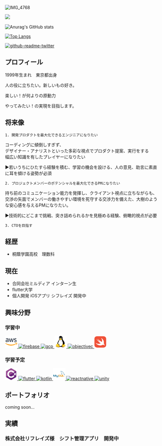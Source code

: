 ![IMG_4768](https://user-images.githubusercontent.com/111550856/201825555-9c130657-0ce3-4474-8e5b-5c458150cc5e.jpg)

![](http://github-profile-summary-cards.vercel.app/api/cards/profile-details?username=k-saito-en&theme=github_dark)

 ![Anurag's GitHub stats](https://github-readme-stats.vercel.app/api?username=k-saito-en&theme=github_dark&show_icons=true)
 
[![Top Langs](https://github-readme-stats.vercel.app/api/top-langs/?username=k-saito-en&theme=github_dark&show_icons=true&exclude_repo=portfolio-k-saito-hourTime&layout=compact)](https://github.com/anuraghazra/github-readme-stats)

[![github-readme-twitter](https://github-readme-twitter.gazf.vercel.app/api?id=k_saito_en&layout=wide)](https://twitter.com/k_saito_en)

## プロフィール

1999年生まれ　東京都出身

人の役に立ちたい。新しいもの好き。

楽しい！が何よりの原動力

やってみたい！の実現を目指します。

## 将来像

`1. 開発プロダクトを最大化できるエンジニアになりたい`

コーディングに傾倒しすぎず、<br>デザイナー・アナリストといった多彩な視点でプロダクト提案、実行をする<br>幅広い知識を有したプレイヤーになりたい

▶︎若いうちにひたすら経験を積む、学習の機会を設ける、人の意見、助言に素直に耳を傾ける姿勢が必須

`2. プロジェクトメンバーのポテンシャルを最大化できるPMになりたい`

持ち前のコミュニケーション能力を発揮し、クライアント視点に立ちながらも、交渉の矢面でメンバーの働きやすい環境を死守する交渉力を備えた、大樹のような安心感を与えるPMになりたい。

▶︎技術的にどこまで挑戦、突き詰められるかを見極める経験、俯瞰的視点が必要

`3. CTOを目指す`

## 経歴
- 桐蔭学園高校　理数科


## 現在

- 合同会社ミルディア インターン生
- flutter大学
- 個人開発 iOSアプリ シフレイズ 開発中

## 興味分野
### 学習中
<p align="left"> <a href="https://aws.amazon.com" target="_blank" rel="noreferrer"> <img src="https://raw.githubusercontent.com/devicons/devicon/master/icons/amazonwebservices/amazonwebservices-original-wordmark.svg" alt="aws" width="40" height="40"/> </a> <a href="https://www.w3schools.com/cs/" target="_blank" rel="noreferrer"> </a> <a href="https://firebase.google.com/" target="_blank" rel="noreferrer"> <img src="https://www.vectorlogo.zone/logos/firebase/firebase-icon.svg" alt="firebase" width="40" height="40"/> </a> <a href="https://cloud.google.com" target="_blank" rel="noreferrer"> <img src="https://www.vectorlogo.zone/logos/google_cloud/google_cloud-icon.svg" alt="gcp" width="40" height="40"/> </a> <a href="https://www.linux.org/" target="_blank" rel="noreferrer"> <img src="https://raw.githubusercontent.com/devicons/devicon/master/icons/linux/linux-original.svg" alt="linux" width="40" height="40"/> </a> <a href="https://developer.apple.com/library/archive/documentation/Cocoa/Conceptual/ProgrammingWithObjectiveC/Introduction/Introduction.html" target="_blank" rel="noreferrer"> <img src="https://www.vectorlogo.zone/logos/apple_objectivec/apple_objectivec-icon.svg" alt="objectivec" width="40" height="40"/> </a> <a href="https://developer.apple.com/swift/" target="_blank" rel="noreferrer"> <img src="https://raw.githubusercontent.com/devicons/devicon/master/icons/swift/swift-original.svg" alt="swift" width="40" height="40"/> </a> </p>

### 学習予定
<p align="left"> <a href="https://www.w3schools.com/cs/" target="_blank" rel="noreferrer"> <img src="https://raw.githubusercontent.com/devicons/devicon/master/icons/csharp/csharp-original.svg" alt="csharp" width="40" height="40"/> </a> <a href="https://flutter.dev" target="_blank" rel="noreferrer"> <img src="https://www.vectorlogo.zone/logos/flutterio/flutterio-icon.svg" alt="flutter" width="40" height="40"/> </a> <a href="https://kotlinlang.org" target="_blank" rel="noreferrer"> <img src="https://www.vectorlogo.zone/logos/kotlinlang/kotlinlang-icon.svg" alt="kotlin" width="40" height="40"/> </a> <a href="https://www.mysql.com/" target="_blank" rel="noreferrer"> <img src="https://raw.githubusercontent.com/devicons/devicon/master/icons/mysql/mysql-original-wordmark.svg" alt="mysql" width="40" height="40"/> </a> <a href="https://reactnative.dev/" target="_blank" rel="noreferrer"> <img src="https://reactnative.dev/img/header_logo.svg" alt="reactnative" width="40" height="40"/> </a> <a href="https://unity.com/" target="_blank" rel="noreferrer"> <img src="https://www.vectorlogo.zone/logos/unity3d/unity3d-icon.svg" alt="unity" width="40" height="40"/> </a> </p>



## ポートフォリオ

coming soon...

## 実績
  
### 株式会社リフレイズ様　シフト管理アプリ　開発中
  

<!---
k-saito-en/k-saito-en is a ✨ special ✨ repository because its `README.md` (this file) appears on your GitHub profile.
You can click the Preview link to take a look at your changes.
--->
